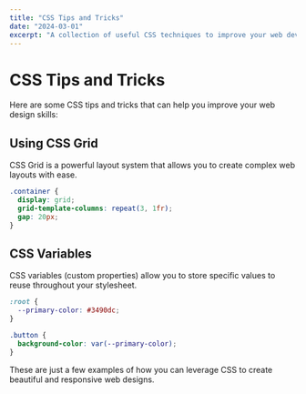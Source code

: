 ```yaml
---
title: "CSS Tips and Tricks"
date: "2024-03-01"
excerpt: "A collection of useful CSS techniques to improve your web development workflow."
---
```


# CSS Tips and Tricks

Here are some CSS tips and tricks that can help you improve your web design skills:

## Using CSS Grid

CSS Grid is a powerful layout system that allows you to create complex web layouts with ease.

```css
.container {
  display: grid;
  grid-template-columns: repeat(3, 1fr);
  gap: 20px;
}
```

## CSS Variables

CSS variables (custom properties) allow you to store specific values to reuse throughout your stylesheet.

```css
:root {
  --primary-color: #3490dc;
}

.button {
  background-color: var(--primary-color);
}
```

These are just a few examples of how you can leverage CSS to create beautiful and responsive web designs. 